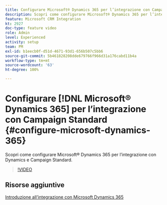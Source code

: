 ```yaml
---
title: Configurare Microsoft® Dynamics 365 per l’integrazione con Campaign Standard
description: Scopri come configurare Microsoft® Dynamics 365 per l’integrazione con Dynamics e Campaign Standard.
feature: Microsoft CRM Integration
kt: 2927
doc-type: feature video
role: Admin
level: Experienced
activity: setup
team: PM
exl-id: b1eecb0f-d51d-4671-93d1-656b507c5bb6
source-git-commit: 5b461828208dde679766f966d31a176cabd11b4a
workflow-type: tm+mt
source-wordcount: '63'
ht-degree: 100%

---
```


# Configurare [!DNL Microsoft® Dynamics 365] per l’integrazione con Campaign Standard {#configure-microsoft-dynamics-365}

Scopri come configurare Microsoft® Dynamics 365 per l’integrazione con Dynamics e Campaign Standard.

>[!VIDEO](https://video.tv.adobe.com/v/27637?quality=12)

## Risorse aggiuntive

[Introduzione all’integrazione con Microsoft Dynamics 365](https://experienceleague.adobe.com/docs/campaign-standard/using/integrating-with-adobe-cloud/campaign-and-microsoft-dynamics-365/d365-acs-get-started.html?lang=it)
